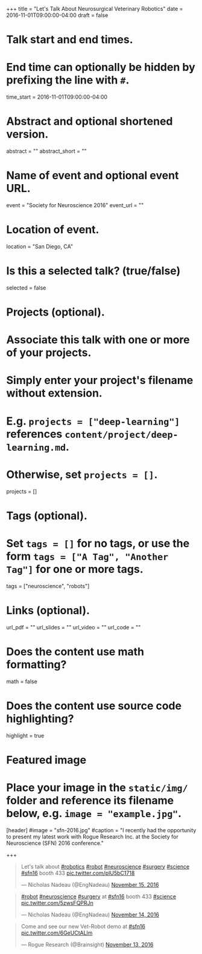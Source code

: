+++
title = "Let's Talk About Neurosurgical Veterinary Robotics"
date = 2016-11-01T09:00:00-04:00
draft = false

# Talk start and end times.
#   End time can optionally be hidden by prefixing the line with `#`.
time_start = 2016-11-01T09:00:00-04:00

# Abstract and optional shortened version.
abstract = ""
abstract_short = ""

# Name of event and optional event URL.
event = "Society for Neuroscience 2016"
event_url = ""

# Location of event.
location = "San Diego, CA"

# Is this a selected talk? (true/false)
selected = false

# Projects (optional).
#   Associate this talk with one or more of your projects.
#   Simply enter your project's filename without extension.
#   E.g. `projects = ["deep-learning"]` references `content/project/deep-learning.md`.
#   Otherwise, set `projects = []`.
projects = []

# Tags (optional).
#   Set `tags = []` for no tags, or use the form `tags = ["A Tag", "Another Tag"]` for one or more tags.
tags = ["neuroscience", "robots"]

# Links (optional).
url_pdf = ""
url_slides = ""
url_video = ""
url_code = ""

# Does the content use math formatting?
math = false

# Does the content use source code highlighting?
highlight = true

# Featured image
# Place your image in the `static/img/` folder and reference its filename below, e.g. `image = "example.jpg"`.
[header]
#image = "sfn-2016.jpg"
#caption = "I recently had the opportunity to present my latest work with Rogue Research Inc. at the Society for Neuroscience (SFN) 2016 conference."

+++

<blockquote class="twitter-tweet" data-lang="en"><p lang="en" dir="ltr">Let&#39;s talk about <a href="https://twitter.com/hashtag/robotics?src=hash">#robotics</a> <a href="https://twitter.com/hashtag/robot?src=hash">#robot</a> <a href="https://twitter.com/hashtag/neuroscience?src=hash">#neuroscience</a> <a href="https://twitter.com/hashtag/surgery?src=hash">#surgery</a> <a href="https://twitter.com/hashtag/science?src=hash">#science</a> <a href="https://twitter.com/hashtag/sfn16?src=hash">#sfn16</a> booth 433 <a href="https://t.co/pIU5bC1718">pic.twitter.com/pIU5bC1718</a></p>&mdash; Nicholas Nadeau (@EngNadeau) <a href="https://twitter.com/EngNadeau/status/798607719066255360">November 15, 2016</a></blockquote>
<script async src="//platform.twitter.com/widgets.js" charset="utf-8"></script>

<blockquote class="twitter-tweet" data-lang="en"><p lang="en" dir="ltr"><a href="https://twitter.com/hashtag/robot?src=hash">#robot</a> <a href="https://twitter.com/hashtag/neuroscience?src=hash">#neuroscience</a> <a href="https://twitter.com/hashtag/surgery?src=hash">#surgery</a> at <a href="https://twitter.com/hashtag/sfn16?src=hash">#sfn16</a> booth 433 <a href="https://twitter.com/hashtag/science?src=hash">#science</a> <a href="https://t.co/5zwsFQPRJn">pic.twitter.com/5zwsFQPRJn</a></p>&mdash; Nicholas Nadeau (@EngNadeau) <a href="https://twitter.com/EngNadeau/status/798273926916816896">November 14, 2016</a></blockquote>
<script async src="//platform.twitter.com/widgets.js" charset="utf-8"></script>

<blockquote class="twitter-video" data-lang="en"><p lang="en" dir="ltr">Come and see our new Vet-Robot demo at <a href="https://twitter.com/hashtag/sfn16?src=hash">#sfn16</a> <a href="https://t.co/6GeUCtALlm">pic.twitter.com/6GeUCtALlm</a></p>&mdash; Rogue Research (@Brainsight) <a href="https://twitter.com/Brainsight/status/797903830029508608">November 13, 2016</a></blockquote>
<script async src="//platform.twitter.com/widgets.js" charset="utf-8"></script>
